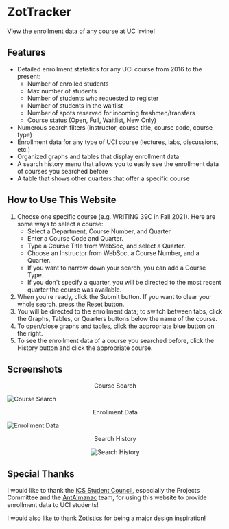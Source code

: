 # ZotTracker

View the enrollment data of any course at UC Irvine!

## Features

- Detailed enrollment statistics for any UCI course from 2016 to the present:
  - Number of enrolled students
  - Max number of students
  - Number of students who requested to register
  - Number of students in the waitlist
  - Number of spots reserved for incoming freshmen/transfers
  - Course status (Open, Full, Waitlist, New Only)
- Numerous search filters (instructor, course title, course code, course type)
- Enrollment data for any type of UCI course (lectures, labs, discussions, etc.)
- Organized graphs and tables that display enrollment data
- A search history menu that allows you to easily see the enrollment data of courses you searched
  before
- A table that shows other quarters that offer a specific course

## How to Use This Website

1. Choose one specific course (e.g. WRITING 39C in Fall 2021). Here are some ways to select a
   course:
   - Select a Department, Course Number, and Quarter.
   - Enter a Course Code and Quarter.
   - Type a Course Title from WebSoc, and select a Quarter.
   - Choose an Instructor from WebSoc, a Course Number, and a Quarter.
   - If you want to narrow down your search, you can add a Course Type.
   - If you don't specify a quarter, you will be directed to the most recent quarter the course was
     available.
2. When you're ready, click the Submit button. If you want to clear your whole search, press the
   Reset button.
3. You will be directed to the enrollment data; to switch between tabs, click the Graphs, Tables, or
   Quarters buttons below the name of the course.
4. To open/close graphs and tables, click the appropriate blue button on the right.
5. To see the enrollment data of a course you searched before, click the History button and click
   the appropriate course.

## Screenshots

<p align="center">Course Search</p>

![Course Search](https://i.imgur.com/Nxr4zvS.jpg)

<p align="center">Enrollment Data</p>

![Enrollment Data](https://i.imgur.com/kgTL3jt.jpg)

<p align="center">Search History</p>

<p align="center"><img src="https://i.imgur.com/IxmZnep.jpg" alt="Search History"></p>

## Special Thanks

I would like to thank the [ICS Student Council](https://studentcouncil.ics.uci.edu/), especially the
Projects Committee and the [AntAlmanac](https://antalmanac.com/) team, for using this website to
provide enrollment data to UCI students!

I would also like to thank [Zotistics](https://zotistics.com/) for being a major design inspiration!
